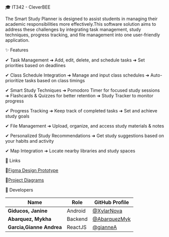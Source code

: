 🎓 IT342 - CleverBEE

The Smart Study Planner is designed to assist students in managing their academic responsibilities more effectively.This software solution aims to address these challenges by integrating task management, study techniques, progress tracking, and file management into one user-friendly application.

✨ Features

✔ Task Management
➜ Add, edit, delete, and schedule tasks
➜ Set priorities based on deadlines

✔ Class Schedule Integration
➜ Manage and input class schedules
➜ Auto-prioritize tasks based on class timings

✔ Smart Study Techniques
➜ Pomodoro Timer for focused study sessions
➜ Flashcards & Quizzes for better retention
➜ Study Tracker to monitor progress

✔ Progress Tracking
➜ Keep track of completed tasks
➜ Set and achieve study goals

✔ File Management
➜ Upload, organize, and access study materials & notes

✔ Personalized Study Recommendations
➜ Get study suggestions based on your habits and activity

✔ Map Integration
➜ Locate nearby libraries and study spaces


🔗 Links

📌[Figma Design Prototype](https://www.figma.com/design/zjQfk1xaXCdfk7IGhUNlK2/Untitled?t=qYEGedrjH6AWfpkv-1&fbclid=IwZXh0bgNhZW0CMTEAAR0CsDHS4bFWRVtGosbJcoIQ5D8LcVh-01hROeGxKm3CkAsw1wXhXLPsBZ0_aem_UukHkooUgT1SE7VZig1oUQ)


    
📌[Project Diagrams](URL)

👥 Developers

| Name                  | Role        | GitHub Profile |
|----------------------|------------|---------------|
| **Giducos, Janine**         | Android  | [@XylarNova](https://github.com/XylarNova) |
| **Abarquez, Mykha**         | Backend  | [@AbarquezMyk](https://github.com/AbarquezMyk) |
| **Garcia,Gianne Andrea** | ReactJS  | [@gianneA](https://github.com/gianneA) |




